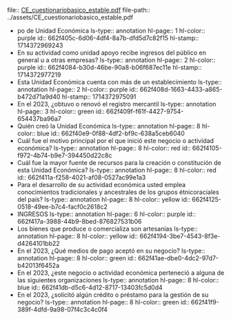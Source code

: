 file:: [CE_cuestionariobasico_estable.pdf](../assets/CE_cuestionariobasico_estable.pdf)
file-path:: ../assets/CE_cuestionariobasico_estable.pdf

- po de Unidad Económica 
  ls-type:: annotation
  hl-page:: 1
  hl-color:: purple
  id:: 662f405c-6d06-4df4-8a7b-dfd5d7c82f15
  hl-stamp:: 1714372969243
- En su actividad como unidad apoyo recibe ingresos del público en general u a otras empresas?
  ls-type:: annotation
  hl-page:: 2
  hl-color:: purple
  id:: 662f4084-b30d-46be-90a8-b06f687ec11e
  hl-stamp:: 1714372977219
- Esta Unidad Económica cuenta con más de un establecimiento
  ls-type:: annotation
  hl-page:: 2
  hl-color:: purple
  id:: 662f408d-1663-4433-a865-b472d71a9d40
  hl-stamp:: 1714372975091
- En el 2023, ¿obtuvo o renovó el registro mercantil
  ls-type:: annotation
  hl-page:: 3
  hl-color:: green
  id:: 662f409f-f61f-4427-9754-654437ba96a7
- Quién creó la Unidad Económica
  ls-type:: annotation
  hl-page:: 8
  hl-color:: blue
  id:: 662f40e9-0f88-4df2-bf9c-638a5ceb6040
- Cuál fue el motivo principal por el que inició este negocio o actividad económica?
  ls-type:: annotation
  hl-page:: 8
  hl-color:: red
  id:: 662f4105-f972-4b74-b9e7-394450d22c8c
- Cuál fue la mayor fuente de recursos para la creación o constitución de esta Unidad Económica?
  ls-type:: annotation
  hl-page:: 8
  hl-color:: red
  id:: 662f411a-f258-4021-af08-0527ac99e1a3
- Para el desarrollo de su actividad económica usted emplea conocimientos tradicionales y ancestrales de los grupos étnicoraciales del país?
  ls-type:: annotation
  hl-page:: 8
  hl-color:: yellow
  id:: 662f4125-0518-49ee-b7c4-facf0c2618c2
- INGRESOS
  ls-type:: annotation
  hl-page:: 6
  hl-color:: purple
  id:: 662f417a-3988-44b9-8bed-876827531b06
- Los bienes que produce o comercializa son artesanías
  ls-type:: annotation
  hl-page:: 8
  hl-color:: yellow
  id:: 662f4194-3be7-4543-8f3e-d4264101bb22
- En el 2023, ¿Qué medios de pago aceptó en su negocio?
  ls-type:: annotation
  hl-page:: 8
  hl-color:: green
  id:: 662f41ae-dbe0-4dc2-97d7-b42013f6452a
- En el 2023, ¿este negocio o actividad económica perteneció a alguna de las siguientes organizaciones
  ls-type:: annotation
  hl-page:: 8
  hl-color:: blue
  id:: 662f41db-d5c6-4d12-8717-13403fc5d0d4
- En el 2023, ¿solicitó algún crédito o préstamo para la gestión de su negocio?
  ls-type:: annotation
  hl-page:: 8
  hl-color:: green
  id:: 662f41f9-389f-4dfd-9a98-07f4c3c4c0f4